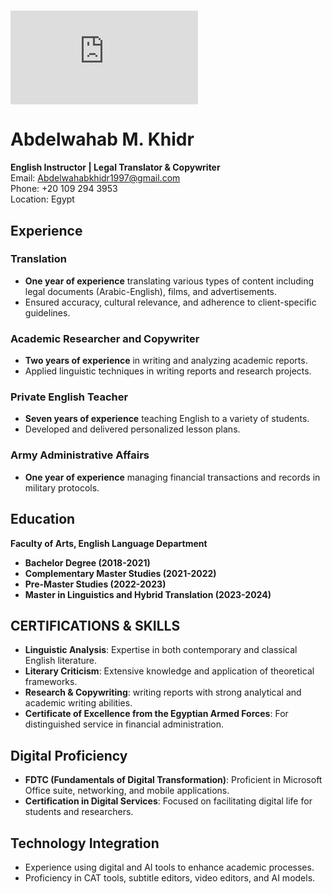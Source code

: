 # 

![Circular Image](https://github.com/Abdelwahabkhidr1997/abdelwahabkhidr1997.github.io/blob/main/README.md)

# Abdelwahab M. Khidr  
**English Instructor | Legal Translator & Copywriter**  
Email: Abdelwahabkhidr1997@gmail.com  
Phone: +20 109 294 3953  
Location: Egypt

## Experience

### Translation  
- **One year of experience** translating various types of content including legal documents (Arabic-English), films, and advertisements.
- Ensured accuracy, cultural relevance, and adherence to client-specific guidelines.

### Academic Researcher and Copywriter  
- **Two years of experience** in writing and analyzing academic reports.
- Applied linguistic techniques in writing reports and research projects.

### Private English Teacher  
- **Seven years of experience** teaching English to a variety of students.
- Developed and delivered personalized lesson plans.

### Army Administrative Affairs  
- **One year of experience** managing financial transactions and records in military protocols.

## Education 
**Faculty of Arts, English Language Department** 
- **Bachelor Degree (2018-2021)** 
- **Complementary Master Studies (2021-2022)**  
- **Pre-Master Studies (2022-2023)**  
- **Master in Linguistics and Hybrid Translation (2023-2024)**

## CERTIFICATIONS & SKILLS
- **Linguistic Analysis**: Expertise in both contemporary and classical English literature.
- **Literary Criticism**: Extensive knowledge and application of theoretical frameworks.
- **Research & Copywriting**: writing reports with strong analytical and academic writing abilities.
- **Certificate of Excellence from the Egyptian Armed Forces**: For distinguished service in financial administration.

## Digital Proficiency
- **FDTC (Fundamentals of Digital Transformation)**: Proficient in Microsoft Office suite, networking, and mobile applications.
- **Certification in Digital Services**: Focused on facilitating digital life for students and researchers.
  
## Technology Integration
- Experience using digital and AI tools to enhance academic processes.
- Proficiency in CAT tools, subtitle editors, video editors, and AI models.
